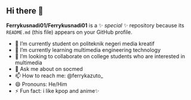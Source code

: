 ## Hi there 👋

**Ferrykusnadi01/Ferrykusnadi01** is a ✨ _special_ ✨ repository because its `README.md` (this file) appears on your GitHub profile.

- 🔭 I’m currently student on politeknik negeri media kreatif
- 🌱 I’m currently learning multimedia engineering technology
- 👯 I’m looking to collaborate on college students who are interested in multimedia
- 💬 Ask me about on socmed
- 📫 How to reach me: @ferrykazuto_
- 😄 Pronouns: He/Him
- ⚡ Fun fact: i like kpop and anime✨
